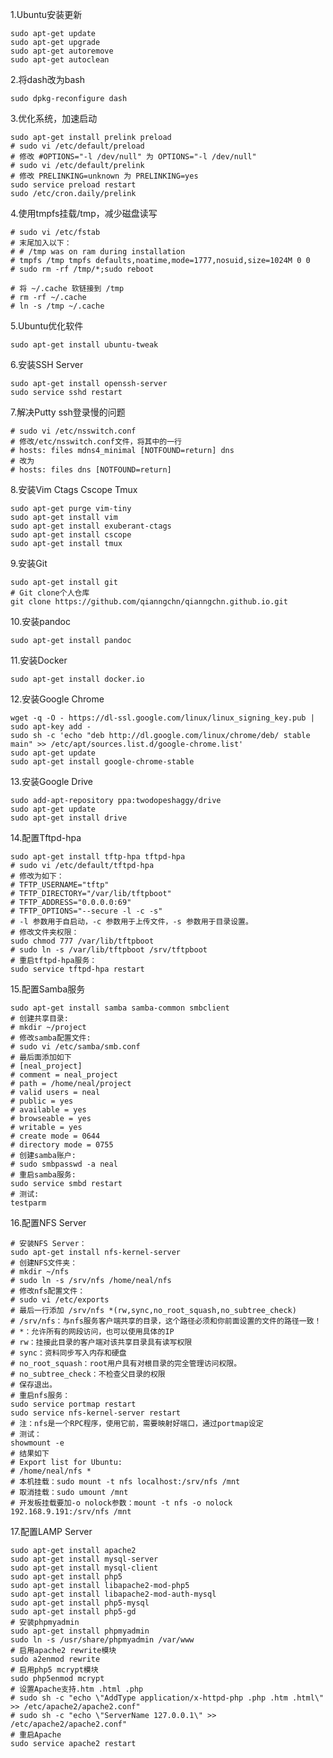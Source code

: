 <!---title:Ubuntu系统安装配置指南-->
<!---category:个人笔记-->
<!---tags:ubuntu-->
<!---author:qianngchn-->
<!---date:2015-05-05-->

1.Ubuntu安装更新

    sudo apt-get update
    sudo apt-get upgrade
    sudo apt-get autoremove
    sudo apt-get autoclean

2.将dash改为bash

    sudo dpkg-reconfigure dash

3.优化系统，加速启动

    sudo apt-get install prelink preload
    # sudo vi /etc/default/preload
    # 修改 #OPTIONS="-l /dev/null" 为 OPTIONS="-l /dev/null"
    # sudo vi /etc/default/prelink
    # 修改 PRELINKING=unknown 为 PRELINKING=yes
    sudo service preload restart
    sudo /etc/cron.daily/prelink

4.使用tmpfs挂载/tmp，减少磁盘读写

    # sudo vi /etc/fstab
    # 末尾加入以下：
    # # /tmp was on ram during installation
    # tmpfs /tmp tmpfs defaults,noatime,mode=1777,nosuid,size=1024M 0 0
    # sudo rm -rf /tmp/*;sudo reboot

    # 将 ~/.cache 软链接到 /tmp
    # rm -rf ~/.cache
    # ln -s /tmp ~/.cache

5.Ubuntu优化软件

    sudo apt-get install ubuntu-tweak

6.安装SSH Server

    sudo apt-get install openssh-server
    sudo service sshd restart

7.解决Putty ssh登录慢的问题

    # sudo vi /etc/nsswitch.conf
    # 修改/etc/nsswitch.conf文件，将其中的一行
    # hosts: files mdns4_minimal [NOTFOUND=return] dns
    # 改为
    # hosts: files dns [NOTFOUND=return]

8.安装Vim Ctags Cscope Tmux

    sudo apt-get purge vim-tiny
    sudo apt-get install vim
    sudo apt-get install exuberant-ctags
    sudo apt-get install cscope
    sudo apt-get install tmux

9.安装Git

    sudo apt-get install git
    # Git clone个人仓库
    git clone https://github.com/qianngchn/qianngchn.github.io.git

10.安装pandoc

    sudo apt-get install pandoc

11.安装Docker

    sudo apt-get install docker.io

12.安装Google Chrome

    wget -q -O - https://dl-ssl.google.com/linux/linux_signing_key.pub | sudo apt-key add -
    sudo sh -c 'echo "deb http://dl.google.com/linux/chrome/deb/ stable main" >> /etc/apt/sources.list.d/google-chrome.list'
    sudo apt-get update
    sudo apt-get install google-chrome-stable

13.安装Google Drive

    sudo add-apt-repository ppa:twodopeshaggy/drive
    sudo apt-get update
    sudo apt-get install drive

14.配置Tftpd-hpa

    sudo apt-get install tftp-hpa tftpd-hpa
    # sudo vi /etc/default/tftpd-hpa
    # 修改为如下：
    # TFTP_USERNAME="tftp"
    # TFTP_DIRECTORY="/var/lib/tftpboot"
    # TFTP_ADDRESS="0.0.0.0:69"
    # TFTP_OPTIONS="--secure -l -c -s"
    # -l 参数用于自启动，-c 参数用于上传文件，-s 参数用于目录设置。
    # 修改文件夹权限：
    sudo chmod 777 /var/lib/tftpboot
    # sudo ln -s /var/lib/tftpboot /srv/tftpboot
    # 重启tftpd-hpa服务：
    sudo service tftpd-hpa restart

15.配置Samba服务

    sudo apt-get install samba samba-common smbclient
    # 创建共享目录:
    # mkdir ~/project
    # 修改samba配置文件:
    # sudo vi /etc/samba/smb.conf
    # 最后面添加如下
    # [neal_project]
    # comment = neal_project
    # path = /home/neal/project
    # valid users = neal
    # public = yes
    # available = yes
    # browseable = yes
    # writable = yes
    # create mode = 0644
    # directory mode = 0755
    # 创建samba账户:
    # sudo smbpasswd -a neal
    # 重启samba服务:
    sudo service smbd restart
    # 测试:
    testparm

16.配置NFS Server

    # 安装NFS Server：
    sudo apt-get install nfs-kernel-server
    # 创建NFS文件夹：
    # mkdir ~/nfs
    # sudo ln -s /srv/nfs /home/neal/nfs
    # 修改nfs配置文件：
    # sudo vi /etc/exports
    # 最后一行添加 /srv/nfs *(rw,sync,no_root_squash,no_subtree_check)
    # /srv/nfs：与nfs服务客户端共享的目录，这个路径必须和你前面设置的文件的路径一致！
    # *：允许所有的网段访问，也可以使用具体的IP
    # rw：挂接此目录的客户端对该共享目录具有读写权限
    # sync：资料同步写入内存和硬盘
    # no_root_squash：root用户具有对根目录的完全管理访问权限。
    # no_subtree_check：不检查父目录的权限
    # 保存退出。
    # 重启nfs服务：
    sudo service portmap restart
    sudo service nfs-kernel-server restart
    # 注：nfs是一个RPC程序，使用它前，需要映射好端口，通过portmap设定
    # 测试：
    showmount -e
    # 结果如下
    # Export list for Ubuntu:
    # /home/neal/nfs *
    # 本机挂载：sudo mount -t nfs localhost:/srv/nfs /mnt
    # 取消挂载：sudo umount /mnt
    # 开发板挂载要加-o nolock参数：mount -t nfs -o nolock 192.168.9.191:/srv/nfs /mnt

17.配置LAMP Server

    sudo apt-get install apache2
    sudo apt-get install mysql-server
    sudo apt-get install mysql-client
    sudo apt-get install php5
    sudo apt-get install libapache2-mod-php5
    sudo apt-get install libapache2-mod-auth-mysql
    sudo apt-get install php5-mysql
    sudo apt-get install php5-gd
    # 安装phpmyadmin
    sudo apt-get install phpmyadmin
    sudo ln -s /usr/share/phpmyadmin /var/www
    # 启用apache2 rewrite模块
    sudo a2enmod rewrite
    # 启用php5 mcrypt模块
    sudo php5enmod mcrypt
    # 设置Apache支持.htm .html .php
    # sudo sh -c "echo \"AddType application/x-httpd-php .php .htm .html\" >> /etc/apache2/apache2.conf"
    # sudo sh -c "echo \"ServerName 127.0.0.1\" >> /etc/apache2/apache2.conf"
    # 重启Apache
    sudo service apache2 restart
